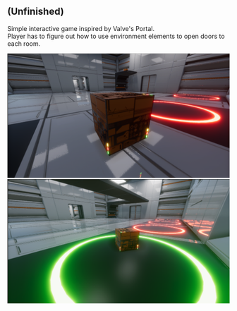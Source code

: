 ## (Unfinished)  
Simple interactive game inspired by Valve's Portal.  
Player has to figure out how to use environment elements to open doors to each room.


![](https://github.com/Martinson1252/Portal/blob/main/pz.png)
![](https://github.com/Martinson1252/Portal/blob/main/pz2.png)

